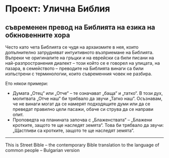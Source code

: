 # Проект: Улична Библия
## съвременен превод на Библията на езика на обкновенните хора

Често като чета Библията се чудя на архаизмите в нея, които допълнително затрудняват интуитивното възприемане на Библията. Въпреки че оригиналите на гръцки и на еврейски са били писани на най-разпространения диалект – този който се е говорел на улицата, на пазара, в семейството – преводите на Библията винаги са били изпъстрени с терминологии, които съвременния човек не разбира.

Ето някои примери:
* Думата „Отец“ или „Отче“ – те означават „баща“ и „татко“. В този дух, молитвата „Отче наш“ би трябвало да звучи „Татко наш“.
Осъзнавам, че не винаги могат да се намерят подходящите думи или да се преведат правилно цели пасажи, обаче си струва да се направи опит.
* Проповедта на планината започва с „Блаженствата“ – „Блажени кротките, защото те ще наследят земята“. Това би трябвало да звучи: „Щастливи са кротките, защото те ще наследят земята“.

-------
This is Street Bible – the contemporary Bible translation to the language of common people – Bulgarian version
